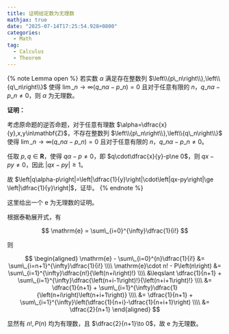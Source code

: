 ```yaml
---
title: 证明给定数为无理数
mathjax: true
date: "2025-07-14T17:25:54.928+0800"
categories:
  - Math
tag:
  - Calculus
  - Theorem
---
```


{% note Lemma open %}
若实数 $\alpha$ 满足存在整数列 $\left\\{p\_n\right\\},\left\\{q\_n\right\\}$ 使得 $\lim\_{n\to\infty}\left(q\_n\alpha-p\_n\right)=0$ 且对于任意有限的 $n$，$q\_n\alpha-p\_n\ne 0$，则 $\alpha$ 为无理数。

**证明：**

考虑原命题的逆否命题，对于任意有理数 $\alpha=\dfrac{x}{y},x,y\in\mathbf{Z}$，不存在整数列 $\left\\{p\_n\right\\},\left\\{q\_n\right\\}$ 使得 $\lim\_{n\to\infty}\left(q\_n\alpha-p\_n\right)=0$ 且对于任意有限的 $n$，$q\_n\alpha-p\_n\ne 0$。

任取 $p,q\in\mathbf{R}$，使得 $q\alpha-p\ne 0$，即 $q\cdot\dfrac{x}{y}-p\ne 0$，则 $qx-py\ne 0$，因此 $\left|qx-py\right|\ge 1$。

故 $\left|q\alpha-p\right|=\left|\dfrac{1}{y}\right|\cdot\left|qx-py\right|\ge \left|\dfrac{1}{y}\right|$，证毕。
{% endnote %}

这里给出一个 $\mathrm{e}$ 为无理数的证明。

根据泰勒展开式，有

$$
\mathrm{e} = \sum\_{i=0}^{\infty}\dfrac{1}{i!}
$$

则

$$
\begin{aligned}
  \mathrm{e} - \sum\_{i=0}^{n}\dfrac{1}{i!} &= \sum\_{i=n+1}^{\infty}\dfrac{1}{i!} \\\\
  \mathrm{e}\cdot n! - P\left(n\right) &= \sum\_{i=1}^{\infty}\dfrac{n!}{\left(n+i\right)!} \\\\
  &\leqslant \dfrac{1}{n+1} + \sum\_{i=1}^{\infty}\dfrac{\left(n+i-1\right)!}{\left(n+i+1\right)!} \\\\
  &= \dfrac{1}{n+1} + \sum\_{i=1}^{\infty}\dfrac{1}{\left(n+i\right)\left(n+i+1\right)} \\\\
  &= \dfrac{1}{n+1} + \sum\_{i=1}^{\infty}\left(\dfrac{1}{n+i}-\dfrac{1}{n+i+1}\right) \\\\
  &= \dfrac{2}{n+1}
\end{aligned}
$$

显然有 $n!,P(n)$ 均为有理数，且 $\dfrac{2}{n+1}\to 0$，故 $\mathrm{e}$ 为无理数。
